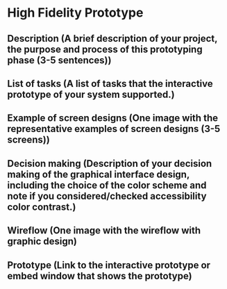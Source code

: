 # High Fidelity Prototype

## Description (A brief description of your project, the purpose and process of this prototyping phase (3-5 sentences))


## List of tasks (A list of tasks that the interactive prototype of your system supported.)


## Example of screen designs (One image with the representative examples of screen designs (3-5 screens))


## Decision making (Description of your decision making of the graphical interface design, including the choice of the color scheme and note if you considered/checked accessibility color contrast.)


## Wireflow (One image with the wireflow with graphic design)


## Prototype (Link to the interactive prototype or embed window that shows the prototype)
